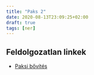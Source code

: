 ```yaml
---
title: "Paks 2"
date: 2020-08-13T23:09:25+02:00
draft: true
tags: [ner]
---
```


## Feldolgozatlan linkek

- [Paksi bővítés](https://index.hu/aktak/paksi_bovites_paks_2_atomeromu_oroszorszag_putyin_roszatom_eu_brusszel_ellenzek_titkositas/)